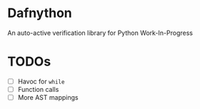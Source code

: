 # Dafnython
An auto-active verification library for Python
Work-In-Progress

# TODOs
- [ ] Havoc for `while`
- [ ] Function calls
- [ ] More AST mappings
